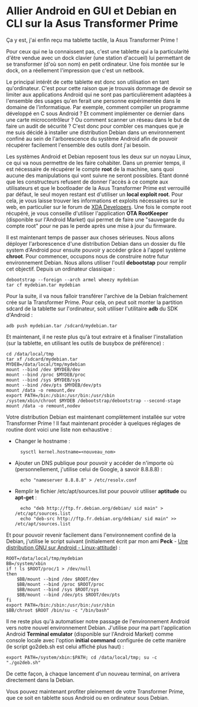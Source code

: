 # Allier Android en GUI et Debian en CLI sur la Asus Transformer Prime

Ça y est, j'ai enfin reçu ma tablette tactile, la Asus Transformer Prime !

Pour ceux qui ne la connaissent pas, c'est une tablette qui a la particularité d'être vendue avec un dock clavier (une station d'accueil) lui permettant de se transformer (d'où son nom) en petit ordinateur. Une fois montée sur le dock, on a réellement l'impression que c'est un netbook.

Le principal intérêt de cette tablette est donc son utilisation en tant qu'ordinateur. C'est pour cette raison que je trouvais dommage de devoir se limiter aux applications Android qui ne sont pas particulièrement adaptées à l'ensemble des usages qu'en ferait une personne expérimentée dans le domaine de l'informatique. Par exemple, comment compiler un programme développé en C sous Android ? Et comment implémenter ce dernier dans une carte microcontrôleur ? Ou comment scanner un réseau dans le but de faire un audit de sécurité ? C'est donc pour combler ces manques que je me suis décidé à installer une distribution Debian dans un environnement confiné au sein de l'arborescence du système Android afin de pouvoir récupérer facilement l'ensemble des outils dont j'ai besoin.

Les systèmes Android et Debian reposent tous les deux sur un noyau Linux, ce qui va nous permettre de les faire cohabiter. Dans un premier temps, il est nécessaire de récupérer le compte **root** de la machine, sans quoi aucune des manipulations qui vont suivre ne seront possibles. Étant donné que les constructeurs refusent de donner l'accès à ce compte aux utilisateurs et que le bootloader de la Asus Transformer Prime est verrouillé par défaut, le seul moyen restant est d'utiliser un **local exploit root**. Pour cela, je vous laisse trouver les informations et exploits nécessaires sur le web, en particulier sur le forum de [XDA Developers][1]. Une fois le compte root récupéré, je vous conseille d'utiliser l'application **OTA RootKeeper** (disponible sur l'Android Market) qui permet de faire une "sauvegarde du compte root" pour ne pas le perde après une mise à jour du firmware.

<!--more-->

Il est maintenant temps de passer aux choses sérieuses. Nous allons déployer l'arborescence d'une distribution Debian dans un dossier du file system d'Android pour ensuite pouvoir y accéder grâce à l'appel système **chroot**. Pour commencer, occupons nous de construire notre futur environnement Debian. Nous allons utiliser l'outil **debootstap** pour remplir cet objectif. Depuis un ordinateur classique :

    debootstrap --foreign --arch armel wheezy mydebian
    tar cf mydebian.tar mydebian

Pour la suite, il va nous falloir transférer l'archive de la Debian fraîchement crée sur la Transformer Prime. Pour cela, on peut soit monter la partition sdcard de la tablette sur l'ordinateur, soit utiliser l'utilitaire **adb** du SDK d'Android :

    adb push mydebian.tar /sdcard/mydebian.tar

Et maintenant, il ne reste plus qu'à tout extraire et à finaliser l'installation (sur la tablette, en utilisant les outils de busybox de préférence) :

    cd /data/local/tmp
    tar xf /sdcard/mydebian.tar
    MYDEB=/data/local/tmp/mydebian
    mount --bind /dev $MYDEB/dev
    mount --bind /proc $MYDEB/proc
    mount --bind /sys $MYDEB/sys
    mount --bind /dev/pts $MYDEB/dev/pts
    mount /data -o remount,dev
    export PATH=/bin:/sbin:/usr/bin:/usr/sbin
    /system/xbin/chroot $MYDEB /debootstrap/debootstrap --second-stage
    mount /data -o remount,nodev

Votre distribution Debian est maintenant complètement installée sur votre Transformer Prime ! Il faut maintenant procéder à quelques réglages de routine dont voici une liste non exhaustive :

* Changer le hostname :

        sysctl kernel.hostname=<nouveau_nom>

* Ajouter un DNS publique pour pouvoir y accéder de n'importe où (personnellement, j'utilise celui de Google, à savoir 8.8.8.8) :

        echo "nameserver 8.8.8.8" > /etc/resolv.conf

* Remplir le fichier /etc/apt/sources.list pour pouvoir utiliser **aptitude** ou **apt-get** :

        echo "deb http://ftp.fr.debian.org/debian/ sid main" > /etc/apt/sources.list
        echo "deb-src http://ftp.fr.debian.org/debian/ sid main" >> /etc/apt/sources.list

Et pour pouvoir revenir facilement dans l'environnement confiné de la Debian, j'utilise le script suivant (initialement écrit par mon ami **Peck** - [Une distribution GNU sur Android - Linux-attitude][2]) :

    ROOT=/data/local/tmp/mydebian
    BB=/system/xbin
    if ! ls $ROOT/proc/1 > /dev/null
    then
        $BB/mount --bind /dev $ROOT/dev
        $BB/mount --bind /proc $ROOT/proc
        $BB/mount --bind /sys $ROOT/sys
        $BB/mount --bind /dev/pts $ROOT/dev/pts
    fi
    export PATH=/bin:/sbin:/usr/bin:/usr/sbin
    $BB/chroot $ROOT /bin/su -c "/bin/bash"

Il ne reste plus qu'à automatiser notre passage de l'environnement Android vers notre nouvel environnement Debian. J'utilise pour ma part l'application Android **Terminal emulator** (disponible sur l'Android Market) comme console locale avec l'option **initial command** configurée de cette manière (le script go2deb.sh est celui affiché plus haut) :

    export PATH=/system/xbin:$PATH; cd /data/local/tmp; su -c "./go2deb.sh"

De cette façon, à chaque lancement d'un nouveau terminal, on arrivera directement dans la Debian.

Vous pouvez maintenant profiter pleinement de votre Transformer Prime, que ce soit en tablette sous Android ou en ordinateur sous Debian.

 [1]: http://forum.xda-developers.com/forumdisplay.php?f=1411 "Forum - XDA Developers"
 [2]: http://linux-attitude.fr/post/une-distribution-gnu-sur-android#more-1380 "Une distribution GNU sur Android - Linux Attitude"
